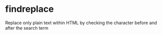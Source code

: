 # findreplace
Replace only plain text within HTML by checking the character before and after the search term
